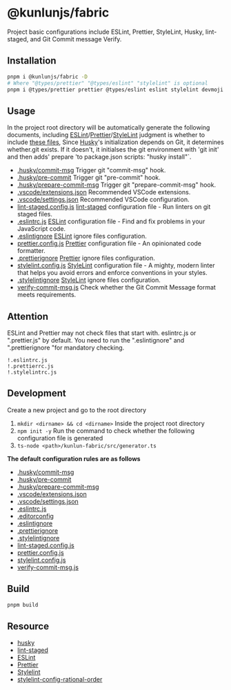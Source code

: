 # @kunlunjs/fabric

Project basic configurations include ESLint, Prettier, StyleLint, Husky, lint-staged, and Git Commit message Verify.

## Installation

```bash
pnpm i @kunlunjs/fabric -D
# Where "@types/prettier" "@types/eslint" "stylelint" is optional
pnpm i @types/prettier prettier @types/eslint eslint stylelint devmoji husky lint-staged @types/node typescript -D
```

## Usage

In the project root directory will be automatically generate the following documents, including [ESLint](https://eslint.org/)/[Prettier](https://prettier.io/)/[StyleLint](https://stylelint.io/) judgment is whether to include [these files](./src/configs.ts),
Since [Husky](https://typicode.github.io/husky/#/)'s initialization depends on Git, it determines whether.git exists. If it doesn't, it initialses the git environment with 'git init' and then adds' prepare 'to package.json scripts: "husky install"`.

- [.husky/commit-msg]("./.husky/commit-msg") Trigger git "commit-msg" hook.
- [.husky/pre-commit]("./.husky/pre-commit") Trigger git "pre-commit" hook.
- [.husky/prepare-commit-msg]("./.husky/prepare-commit-msg") Trigger git "prepare-commit-msg" hook.
- [.vscode/extensions.json]("./.vscode/extensions.json") Recommended VSCode extensions.
- [.vscode/settings.json]("./.vscode/settings.json") Recommended VSCode configuration.
- [lint-staged.config.js]("./lint-staged.config.js") [lint-staged](https://github.com/okonet/lint-staged) configuration file - Run linters on git staged files.
- [.eslintrc.js]("./generate/eslintrc") [ESLint](https://eslint.org/) configuration file - Find and fix problems in your JavaScript code.
- [.eslintignore]("./.eslintignore") [ESLint](https://eslint.org/) ignore files configuration.
- [prettier.config.js]("./generate/prettier") [Prettier](https://prettier.io/) configuration file - An opinionated code formatter.
- [.prettierignore]("./.prettierignore") [Prettier](https://prettier.io/) ignore files configuration.
- [stylelint.config.js]("./generate/stylelint") [StyleLint](https://stylelint.io/) configuration file - A mighty, modern linter that helps you avoid errors and enforce conventions in your styles.
- [.stylelintignore]("./.stylelintignore") [StyleLint](https://stylelint.io/) ignore files configuration.
- [verify-commit-msg.js]("./dist/verify-commit-msg.js") Check whether the Git Commit Message format meets requirements.

## Attention

ESLint and Prettier may not check files that start with. eslintrc.js or ".prettier.js" by default. You need to run the ".eslintignore" and ".prettierignore "for mandatory checking.

```
!.eslintrc.js
!.prettierrc.js
!.stylelintrc.js
```

## Development

Create a new project and go to the root directory
1. `mkdir <dirname> && cd <dirname>`
Inside the project root directory
2. `npm init -y`
Run the command to check whether the following configuration file is generated
3. `ts-node <path>/kunlun-fabric/src/generator.ts`

<b>The default configuration rules are as follows</b>

- [.husky/commit-msg](.husky/commit-msg)
- [.husky/pre-commit](.husky/pre-commit)
- [.husky/prepare-commit-msg](.husky/prepare-commit-msg)
- [.vscode/extensions.json](.vscode/extensions.json)
- [.vscode/settings.json](.vscode/settings.json)
- [.eslintrc.js](src/eslint.ts)
- [.editorconfig](.editorconfig)
- [.eslintignore](.eslintignore)
- [.prettierignore](.prettierignore)
- [.stylelintignore](.stylelintignore)
- [lint-staged.config.js](lint-staged.config.js)
- [prettier.config.js](src/prettier.ts)
- [stylelint.config.js](src/stylelint.ts)
- [verify-commit-msg.js](verify-commit-msg.js)

## Build

```bash
pnpm build
```

## Resource
- [husky](https://github.com/typicode/husky)
- [lint-staged](https://github.com/okonet/lint-staged)
- [ESLint](https://eslint.org/)
- [Prettier](https://prettier.io/)
- [Stylelint](https://stylelint.io/)
- [stylelint-config-rational-order](https://www.npmjs.com/package/stylelint-config-rational-order)
